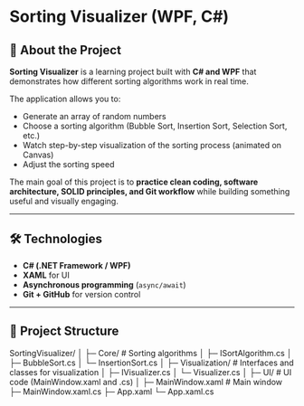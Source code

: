 # Sorting Visualizer (WPF, C#)

## 📌 About the Project
**Sorting Visualizer** is a learning project built with **C# and WPF** that demonstrates how different sorting algorithms work in real time.  

The application allows you to:
- Generate an array of random numbers
- Choose a sorting algorithm (Bubble Sort, Insertion Sort, Selection Sort, etc.)
- Watch step-by-step visualization of the sorting process (animated on Canvas)
- Adjust the sorting speed

The main goal of this project is to **practice clean coding, software architecture, SOLID principles, and Git workflow** while building something useful and visually engaging.

---

## 🛠️ Technologies
- **C# (.NET Framework / WPF)**
- **XAML** for UI
- **Asynchronous programming** (`async/await`)
- **Git + GitHub** for version control

---

## 📂 Project Structure

SortingVisualizer/
│
├─ Core/ # Sorting algorithms
│ ├─ ISortAlgorithm.cs
│ ├─ BubbleSort.cs
│ └─ InsertionSort.cs
│
├─ Visualization/ # Interfaces and classes for visualization
│ ├─ IVisualizer.cs
│ └─ Visualizer.cs
│
├─ UI/ # UI code (MainWindow.xaml and .cs)
│
├─ MainWindow.xaml # Main window
├─ MainWindow.xaml.cs
├─ App.xaml
└─ App.xaml.cs
